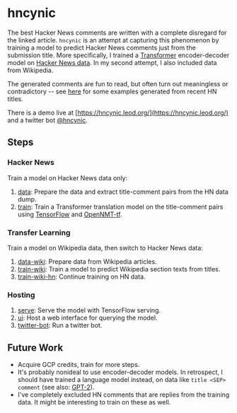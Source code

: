 # hncynic
The best Hacker News comments are written with a complete disregard for the linked article.
`hncynic` is an attempt at capturing this phenomenon by training a model to predict
Hacker News comments just from the submission title. More specifically, I trained a
[Transformer](http://jalammar.github.io/illustrated-transformer/) encoder-decoder model on
[Hacker News data](https://archive.org/details/14566367HackerNewsCommentsAndStoriesArchivedByGreyPanthersHacker).
In my second attempt, I also included data from Wikipedia.

The generated comments are fun to read, but often turn out meaningless or contradictory
-- see [here](examples/2019-03-09_wiki-hn.md) for some examples generated from recent HN titles.

There is a demo live at [https://hncynic.leod.org/](https://hncynic.leod.org/) and a twitter bot [@hncynic](https://twitter.com/hncynic).

## Steps
### Hacker News
Train a model on Hacker News data only:
1. [data](data/): Prepare the data and extract title-comment pairs from the HN data dump.
2. [train](train/): Train a Transformer translation model on the title-comment pairs using
   [TensorFlow](https://www.tensorflow.org/) and [OpenNMT-tf](https://github.com/OpenNMT/OpenNMT-tf).

### Transfer Learning
Train a model on Wikipedia data, then switch to Hacker News data:
1. [data-wiki](data-wiki/): Prepare data from Wikipedia articles.
2. [train-wiki](train-wiki/): Train a model to predict Wikipedia section texts from titles.
3. [train-wiki-hn](train-wiki-hn/): Continue training on HN data.

### Hosting
1. [serve](serve/): Serve the model with TensorFlow serving.
2. [ui](ui/): Host a web interface for querying the model.
3. [twitter-bot](twitter-bot/): Run a twitter bot.

## Future Work
- Acquire GCP credits, train for more steps.
- It's probably nonideal to use encoder-decoder models. In retrospect, I should have trained
  a language model instead, on data like `title <SEP> comment` (see also: [GPT-2](https://github.com/openai/gpt-2)).
- I've completely excluded HN comments that are replies from the training data. It might be
  interesting to train on these as well.

